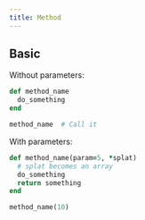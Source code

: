 ```yaml
---
title: Method
---
```


## Basic

Without parameters:

```ruby
def method_name
  do_something
end

method_name  # Call it
```

With parameters:

```ruby
def method_name(param=5, *splat)
  # splat becomes an array
  do_something
  return something
end

method_name(10)
```
